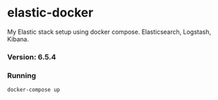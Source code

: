 # elastic-docker
My Elastic stack setup using docker compose. Elasticsearch, Logstash, Kibana.

### Version: 6.5.4

### Running

`docker-compose up`